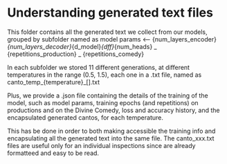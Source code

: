 Understanding generated text files
==================================

This folder contains all the generated text we collect from our models, grouped by subfolder named as 
model params <-- {num_layers_encoder}_{num_layers_decoder}_{d_model}_{dff}_{num_heads} _ {repetitions_production} _ {repetitions_comedy}

In each subfolder we stored 11 different generations, at different temperatures in the range (0.5, 1.5), each one in a .txt file, named as
canto_temp_{temperature}_[<model params>].txt

Plus, we provide a .json file containing the details of the training of the model, such as model params, training epochs (and repetitions) 
on productions and on the Divine Comedy, loss and accuracy history, and the encapsulated generated cantos, for each temperature. 

This has be done in order to both making accessible the training info and encapsulating all the generated text into the same file. 
The canto_xxx.txt files are useful only for an individual inspections since are already formatteed and easy to be read. 
